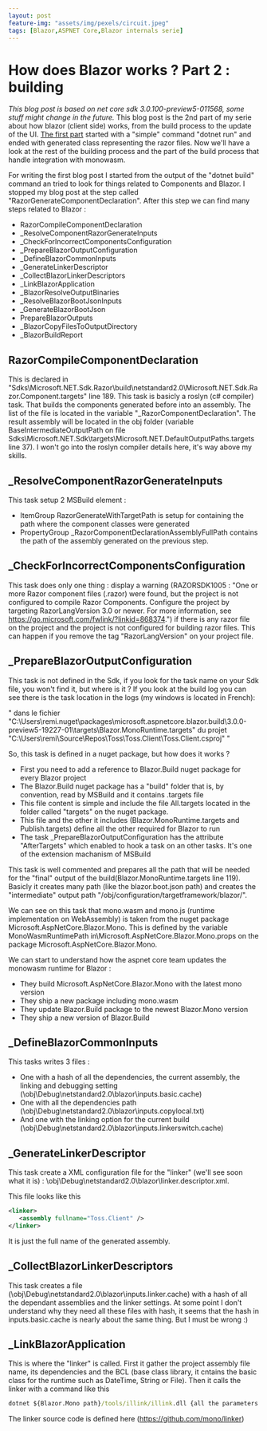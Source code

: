 ```yaml
---
layout: post
feature-img: "assets/img/pexels/circuit.jpeg"
tags: [Blazor,ASPNET Core,Blazor internals serie]
---
```

# How does Blazor works ? Part 2 : building 
_This blog post is based on net core sdk 3.0.100-preview5-011568, some stuff might change in the future._
This blog post is the 2nd part of my serie about how blazor (client side) works, from the build process to the update of the UI. [The first part](/Blazor-how-it-works-part-1/) started with a "simple" command "dotnet run" and ended with generated class representing the razor files. Now we'll have a look at the rest of the building process and the part of the build process that handle integration with monowasm.

For writing the first blog post I started from the output of the "dotnet build" command an tried to look for things related to Components and Blazor. I stopped my blog post at the step called "RazorGenerateComponentDeclaration". After this step we can find many steps related to Blazor :
  - RazorCompileComponentDeclaration
  - _ResolveComponentRazorGenerateInputs
  - _CheckForIncorrectComponentsConfiguration
  - _PrepareBlazorOutputConfiguration
  - _DefineBlazorCommonInputs
  - _GenerateLinkerDescriptor
  - _CollectBlazorLinkerDescriptors
  - _LinkBlazorApplication
  - _BlazorResolveOutputBinaries
  - _ResolveBlazorBootJsonInputs
  - _GenerateBlazorBootJson
  - PrepareBlazorOutputs
  - _BlazorCopyFilesToOutputDirectory
  - _BlazorBuildReport

## RazorCompileComponentDeclaration

This is declared in  "Sdks\Microsoft.NET.Sdk.Razor\build\netstandard2.0\Microsoft.NET.Sdk.Razor.Component.targets" line 189. This task is basicly a roslyn (c# compiler) task. That builds the components generated before into an assembly. The list of the file is located in the variable "_RazorComponentDeclaration". The result assembly will be located in the obj folder (variable BaseIntermediateOutputPath on file Sdks\Microsoft.NET.Sdk\targets\Microsoft.NET.DefaultOutputPaths.targets line 37). I won't go into the roslyn compiler details here, it's way above my skills.

## _ResolveComponentRazorGenerateInputs
This task setup 2 MSBuild element :
- ItemGroup RazorGenerateWithTargetPath is setup for containing the path where the component classes were generated
- PropertyGroup _RazorComponentDeclarationAssemblyFullPath contains the path of the assembly generated on the previous step.

## _CheckForIncorrectComponentsConfiguration
This task does only one thing : display a warning (RAZORSDK1005 : "One or more Razor component files (.razor) were found, but the project is not configured to compile Razor Components. Configure the project by targeting RazorLangVersion 3.0 or newer. For more information, see https://go.microsoft.com/fwlink/?linkid=868374.") if there is any razor file on the project and the project is not configured for building razor files. This can happen if you remove the tag "RazorLangVersion" on your project file.

## _PrepareBlazorOutputConfiguration
This task is not defined in the Sdk, if you look for the task name on your Sdk file, you won't find it, but where is it ? If you look at the build log you can see there is the task location in the logs (my windows is located in French): 

" dans le fichier "C:\Users\remi\.nuget\packages\microsoft.aspnetcore.blazor.build\3.0.0-preview5-19227-01\targets\Blazor.MonoRuntime.targets" du projet "C:\Users\remi\Source\Repos\Toss\Toss.Client\Toss.Client.csproj" "

So, this task is defined in a nuget package, but how does it works ? 
- First you need to add a reference to Blazor.Build nuget package for every Blazor project
- The Blazor.Build nuget package has a "build" folder that is, by convention, read by MSBuild and it contains .targets file
- This file content is simple and include the file All.targets located in the folder called "targets" on the nuget package.
- This file and the other it includes (Blazor.MonoRuntime.targets and Publish.targets) define all the other required for Blazor to run
- The task _PrepareBlazorOutputConfiguration has the attribute "AfterTargets" which enabled to hook a task on an other tasks. It's one of the extension machanism of MSBuild

This task is well commented and prepares all the path that will be needed for the "final" output of the build(Blazor.MonoRuntime.targets line 119). Basicly it creates many path (like the blazor.boot.json path) and creates the "intermediate" output path "/obj/configuration/targetframework/blazor/".

We can see on this task that mono.wasm and mono.js (runtime implementation on WebAssembly) is taken from the nuget package Microsoft.AspNetCore.Blazor.Mono. This is defined by the variable MonoWasmRuntimePath in\Microsoft.AspNetCore.Blazor.Mono.props on the package Microsoft.AspNetCore.Blazor.Mono.

We can start to understand how the aspnet core team updates the monowasm runtime for Blazor :
- They build Microsoft.AspNetCore.Blazor.Mono with the latest mono version
- They ship a new package including mono.wasm
- They update Blazor.Build package to the newest Blazor.Mono version
- They ship a new version of Blazor.Build

## _DefineBlazorCommonInputs

This tasks writes 3 files :
- One with a hash of all the dependencies, the current assembly, the linking and debugging setting (\obj\Debug\netstandard2.0\blazor\inputs.basic.cache)
- One with all the dependencies path (\obj\Debug\netstandard2.0\blazor\inputs.copylocal.txt) 
- And one with the linking option for the current build (\obj\Debug\netstandard2.0\blazor\inputs.linkerswitch.cache)

## _GenerateLinkerDescriptor

This task create a XML configuration file for the "linker" (we'll see soon what it is) : \obj\Debug\netstandard2.0\blazor\linker.descriptor.xml.

This file looks like this

```xml
<linker>
   <assembly fullname="Toss.Client" />
</linker>
```

It is just the full name of the generated assembly.

## _CollectBlazorLinkerDescriptors
This task creates a file (\obj\Debug\netstandard2.0\blazor\inputs.linker.cache) with a hash of all the dependant assemblies and the linker settings. At some point I don't understand why they need all these files with hash, it seems that the hash in inputs.basic.cache is nearly about the same thing. But I must be wrong :)

## _LinkBlazorApplication

This is where the "linker" is called. First it gather the project assembly file name, its dependencies and the BCL (base class library, it cntains the basic class for the runtime such as DateTime, String or File). Then it calls the linker with a command like this

```cmd
dotnet ${Blazor.Mono path}/tools/illink/illink.dll {all the parameters such as settings or assemblies}
```

The linker source code is defined here (https://github.com/mono/linker)